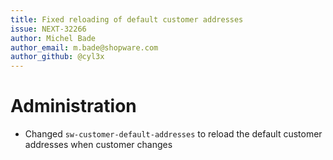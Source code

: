```yaml
---
title: Fixed reloading of default customer addresses
issue: NEXT-32266
author: Michel Bade
author_email: m.bade@shopware.com
author_github: @cyl3x
---
```

# Administration
* Changed `sw-customer-default-addresses` to reload the default customer addresses when customer changes
